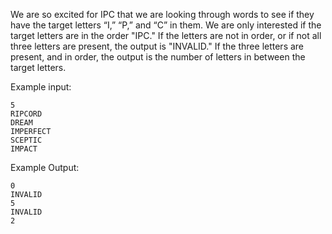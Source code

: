 We are so excited for IPC that we are looking through words to see if they have
the target letters “I,” “P,” and “C” in them. We are only interested if the
target letters are in the order "IPC." If the letters are not in order, or if
not all three letters are present, the output is "INVALID." If the three letters
are present, and in order, the output is the number of letters in between the
target letters.

Example input:
```
5
RIPCORD
DREAM
IMPERFECT
SCEPTIC
IMPACT
```

Example Output:
```
0
INVALID
5
INVALID
2
```
